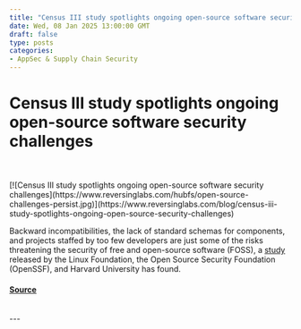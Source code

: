 ```yaml
---
title: "Census III study spotlights ongoing open-source software security challenges"
date: Wed, 08 Jan 2025 13:00:00 GMT
draft: false
type: posts
categories: 
- AppSec & Supply Chain Security
---
```

# Census III study spotlights ongoing open-source software security challenges

<br/>

<br/>
[![Census III study spotlights ongoing open-source software security challenges](https://www.reversinglabs.com/hubfs/open-source-challenges-persist.jpg)](https://www.reversinglabs.com/blog/census-iii-study-spotlights-ongoing-open-source-security-challenges)

Backward incompatibilities, the lack of standard schemas for components, and projects staffed by too few developers are just some of the risks threatening the security of free and open-source software (FOSS), a [study](https://www.linuxfoundation.org/press/open-source-usage-trends-and-security-challenges-revealed-in-new-study) released by the Linux Foundation, the Open Source Security Foundation (OpenSSF), and Harvard University has found.

#### [Source](https://www.reversinglabs.com/blog/census-iii-study-spotlights-ongoing-open-source-security-challenges)

<br/>
---
